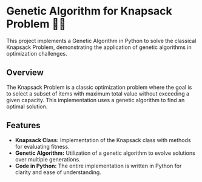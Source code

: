 # Genetic Algorithm for Knapsack Problem 🧬🎒

This project implements a Genetic Algorithm in Python to solve the classical Knapsack Problem, demonstrating the application of genetic algorithms in optimization challenges.

## Overview

The Knapsack Problem is a classic optimization problem where the goal is to select a subset of items with maximum total value without exceeding a given capacity. This implementation uses a genetic algorithm to find an optimal solution.

## Features

- **Knapsack Class:** Implementation of the Knapsack class with methods for evaluating fitness.
- **Genetic Algorithm:** Utilization of a genetic algorithm to evolve solutions over multiple generations.
- **Code in Python:** The entire implementation is written in Python for clarity and ease of understanding.
